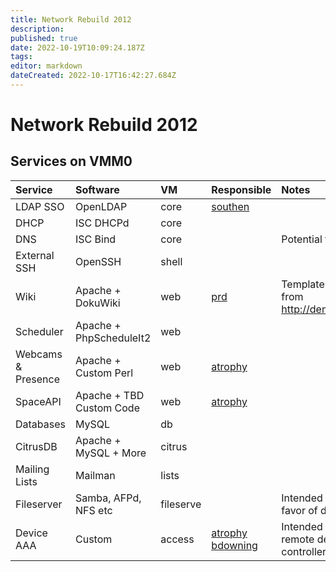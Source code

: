 ```yaml
---
title: Network Rebuild 2012
description: 
published: true
date: 2022-10-19T10:09:24.187Z
tags: 
editor: markdown
dateCreated: 2022-10-17T16:42:27.684Z
---
```


# Network Rebuild 2012

## Services on VMM0

<table>
<thead>
<tr class="header">
<th style="text-align: left;">Service</th>
<th style="text-align: left;">Software</th>
<th style="text-align: left;">VM</th>
<th style="text-align: left;">Responsible</th>
<th style="text-align: left;">Notes</th>
</tr>
</thead>
<tbody>
<tr class="odd">
<td style="text-align: left;">LDAP SSO</td>
<td style="text-align: left;">OpenLDAP</td>
<td style="text-align: left;">core</td>
<td style="text-align: left;"><a href="/user/southen">southen</a></td>
<td style="text-align: left;"></td>
</tr>
<tr class="even">
<td style="text-align: left;">DHCP</td>
<td style="text-align: left;">ISC DHCPd</td>
<td style="text-align: left;">core</td>
<td style="text-align: left;"></td>
<td style="text-align: left;"></td>
</tr>
<tr class="odd">
<td style="text-align: left;">DNS</td>
<td style="text-align: left;">ISC Bind</td>
<td style="text-align: left;">core</td>
<td style="text-align: left;"></td>
<td style="text-align: left;">Potential for LDAP as backend.</td>
</tr>
<tr class="even">
<td style="text-align: left;">External SSH</td>
<td style="text-align: left;">OpenSSH</td>
<td style="text-align: left;">shell</td>
<td style="text-align: left;"></td>
<td style="text-align: left;"></td>
</tr>
<tr class="odd">
<td style="text-align: left;">Wiki</td>
<td style="text-align: left;">Apache + DokuWiki</td>
<td style="text-align: left;">web</td>
<td style="text-align: left;"><a href="/user/prd">prd</a></td>
<td style="text-align: left;">Template-based, potentially derived from <a href="http://demo.interarma.org/wikibundle">http://demo.interarma.org/wikibundle</a></td>
</tr>
<tr class="even">
<td style="text-align: left;">Scheduler</td>
<td style="text-align: left;">Apache + PhpScheduleIt2</td>
<td style="text-align: left;">web</td>
<td style="text-align: left;"></td>
<td style="text-align: left;"></td>
</tr>
<tr class="odd">
<td style="text-align: left;">Webcams &amp; Presence</td>
<td style="text-align: left;">Apache + Custom Perl</td>
<td style="text-align: left;">web</td>
<td style="text-align: left;"><a href="/user/atrophy">atrophy</a></td>
<td style="text-align: left;"></td>
</tr>
<tr class="even">
<td style="text-align: left;">SpaceAPI</td>
<td style="text-align: left;">Apache + TBD Custom Code</td>
<td style="text-align: left;">web</td>
<td style="text-align: left;"><a href="/user/atrophy">atrophy</a></td>
<td style="text-align: left;"></td>
</tr>
<tr class="odd">
<td style="text-align: left;">Databases</td>
<td style="text-align: left;">MySQL</td>
<td style="text-align: left;">db</td>
<td style="text-align: left;"></td>
<td style="text-align: left;"></td>
</tr>
<tr class="even">
<td style="text-align: left;">CitrusDB</td>
<td style="text-align: left;">Apache + MySQL + More</td>
<td style="text-align: left;">citrus</td>
<td style="text-align: left;"></td>
<td style="text-align: left;"></td>
</tr>
<tr class="odd">
<td style="text-align: left;">Mailing Lists</td>
<td style="text-align: left;">Mailman</td>
<td style="text-align: left;">lists</td>
<td style="text-align: left;"></td>
<td style="text-align: left;"></td>
</tr>
<tr class="even">
<td style="text-align: left;">Fileserver</td>
<td style="text-align: left;">Samba, AFPd, NFS etc</td>
<td style="text-align: left;">fileserve</td>
<td style="text-align: left;"></td>
<td style="text-align: left;">Intended to be decommissioned in favor of dedicated NAS.</td>
</tr>
<tr class="odd">
<td style="text-align: left;">Device AAA</td>
<td style="text-align: left;">Custom</td>
<td style="text-align: left;">access</td>
<td style="text-align: left;"><a href="/user/atrophy">atrophy</a><br />
<a href="/user/bdowning">bdowning</a></td>
<td style="text-align: left;">Intended to serve access lists etc to remote devices (eg: Door RFID controller).</td>
</tr>
</tbody>
</table>

